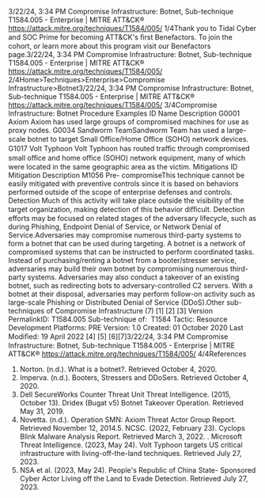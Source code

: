 3/22/24, 3:34 PM Compromise Infrastructure: Botnet, Sub-technique T1584.005 - Enterprise | MITRE ATT&CK®
https://attack.mitre.org/techniques/T1584/005/ 1/4Thank you to Tidal Cyber and SOC Prime for becoming ATT&CK's ﬁrst Benefactors. To join the cohort, or learn more about this program visit our
Benefactors page.3/22/24, 3:34 PM Compromise Infrastructure: Botnet, Sub-technique T1584.005 - Enterprise | MITRE ATT&CK®
https://attack.mitre.org/techniques/T1584/005/ 2/4Home>Techniques>Enterprise>Compromise Infrastructure>Botnet3/22/24, 3:34 PM Compromise Infrastructure: Botnet, Sub-technique T1584.005 - Enterprise | MITRE ATT&CK®
https://attack.mitre.org/techniques/T1584/005/ 3/4Compromise Infrastructure: Botnet
Procedure Examples
ID Name Description
G0001 Axiom Axiom has used large groups of compromised machines for use as proxy nodes.
G0034 Sandworm
TeamSandworm Team has used a large-scale botnet to target Small Oﬃce/Home Oﬃce (SOHO) network devices.
G1017 Volt Typhoon Volt Typhoon has routed traﬃc through compromised small oﬃce and home oﬃce (SOHO) network
equipment, many of which were located in the same geographic area as the victim.
Mitigations
ID Mitigation Description
M1056 Pre-
compromiseThis technique cannot be easily mitigated with preventive controls since it is based on behaviors performed
outside of the scope of enterprise defenses and controls.
Detection
Much of this activity will take place outside the visibility of the target organization, making detection of this behavior diﬃcult. Detection
efforts may be focused on related stages of the adversary lifecycle, such as during Phishing, Endpoint Denial of Service, or Network Denial
of Service.Adversaries may compromise numerous third-party systems to form a botnet that can be used during targeting. A botnet is a network of
compromised systems that can be instructed to perform coordinated tasks. Instead of purchasing/renting a botnet from a booter/stresser
service, adversaries may build their own botnet by compromising numerous third-party systems. Adversaries may also conduct a takeover
of an existing botnet, such as redirecting bots to adversary-controlled C2 servers. With a botnet at their disposal, adversaries may perform
follow-on activity such as large-scale Phishing or Distributed Denial of Service (DDoS).Other sub-techniques of Compromise Infrastructure (7)
[1]
[2]
[3]
Version PermalinkID: T1584.005
Sub-technique of:  T1584
 
Tactic: Resource Development
 
Platforms: PRE
Version: 1.0
Created: 01 October 2020
Last Modiﬁed: 19 April 2022
[4]
[5]
[6][7]3/22/24, 3:34 PM Compromise Infrastructure: Botnet, Sub-technique T1584.005 - Enterprise | MITRE ATT&CK®
https://attack.mitre.org/techniques/T1584/005/ 4/4References
1. Norton. (n.d.). What is a botnet?. Retrieved October 4, 2020.
2. Imperva. (n.d.). Booters, Stressers and DDoSers. Retrieved
October 4, 2020.
3. Dell SecureWorks Counter Threat Unit Threat Intelligence.
(2015, October 13). Dridex (Bugat v5) Botnet Takeover
Operation. Retrieved May 31, 2019.
4. Novetta. (n.d.). Operation SMN: Axiom Threat Actor Group
Report. Retrieved November 12, 2014.5. NCSC. (2022, February 23). Cyclops Blink Malware Analysis
Report. Retrieved March 3, 2022.
 . Microsoft Threat Intelligence. (2023, May 24). Volt Typhoon
targets US critical infrastructure with living-off-the-land
techniques. Retrieved July 27, 2023.
7. NSA et al. (2023, May 24). People's Republic of China State-
Sponsored Cyber Actor Living off the Land to Evade Detection.
Retrieved July 27, 2023.